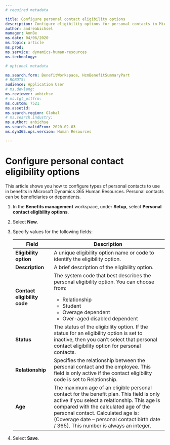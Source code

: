```yaml
---
# required metadata

title: Configure personal contact eligibility options
description: Configure eligibility options for personal contacts in Microsoft Dynamics 365 Human Resources. Personal contacts can be beneficiaries or dependents.
author: andreabichsel
manager: AnnBe
ms.date: 04/06/2020
ms.topic: article
ms.prod: 
ms.service: dynamics-human-resources
ms.technology: 

# optional metadata

ms.search.form: BenefitWorkspace, HcmBenefitSummaryPart
# ROBOTS: 
audience: Application User
# ms.devlang: 
ms.reviewer: anbichse
# ms.tgt_pltfrm: 
ms.custom: 7521
ms.assetid: 
ms.search.region: Global
# ms.search.industry: 
ms.author: anbichse
ms.search.validFrom: 2020-02-03
ms.dyn365.ops.version: Human Resources

---
```


# Configure personal contact eligibility options

This article shows you how to configure types of personal contacts to use in benefits in Microsoft Dynamics 365 Human Resources. Personal contacts can be beneficiaries or dependents. 

1. In the **Benefits management** workspace, under **Setup**, select **Personal contact eligibility options**.

2. Select **New**.

3. Specify values for the following fields:

   | Field | Description |
   | --- | --- |
   | **Eligibility option** | A unique eligibility option name or code to identify the eligibility option. |
   | **Description** | A brief description of the eligibility option. |
   | **Contact eligibility code** | The system code that best describes the personal eligibility option. You can choose from: <ul><li>Relationship</li><li>Student</li><li>Overage dependent</li><li>Over-aged disabled dependent</li></ul> |
   | **Status** | The status of the eligibility option. If the status for an eligibility option is set to inactive, then you can’t select that personal contact eligibility option for personal contacts. |
   | **Relationship** | Specifies the relationship between the personal contact and the employee. This field is only active if the contact eligibility code is set to Relationship. |
   | **Age** | The maximum age of an eligible personal contact for the benefit plan. This field is only active if you select a relationship. This age is compared with the calculated age of the personal contact. Calculated age is: (Coverage date – personal contact birth date / 365). This number is always an integer. |

4. Select **Save**. 
